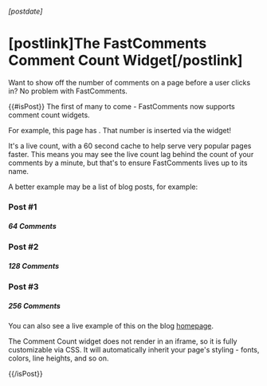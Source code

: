 ###### [postdate]
# [postlink]The FastComments Comment Count Widget[/postlink]

Want to show off the number of comments on a page before a user clicks in? No problem with FastComments.

{{#isPost}}
The first of many to come - FastComments now supports comment count widgets.

For example, this page has <b><span id="fastcomments-widget-comment-count"></span></b>. That number is inserted via the widget! 
<script src="https://cdn.fastcomments.com/js/widget-comment-count.min.js"></script>
<script>
    window.FastCommentsCommentCount(document.getElementById('fastcomments-widget-comment-count'), {
        tenantId: 'nYrnfYEv'
    });
</script>

It's a live count, with a 60 second cache to help serve very popular pages faster. This means you may see the live count lag behind the count of
your comments by a minute, but that's to ensure FastComments lives up to its name.

A better example may be a list of blog posts, for example:

### Post #1
##### 64 Comments


### Post #2
##### 128 Comments


### Post #3
##### 256 Comments

You can also see a live example of this on the blog <a href="https://blog.fastcomments.com" target="_blank">homepage</a>.

The Comment Count widget does not render in an iframe, so it is fully customizable via CSS. It will automatically inherit your page's styling - fonts, colors, line heights, and so on.


<style>

.content #64-comments, .content #128-comments, .content #256-comments {
    margin-top: 0;
}
.content #post-1, .content #post-2, .content #post-3 {
    margin-bottom: 0;
}
</style>
{{/isPost}}
